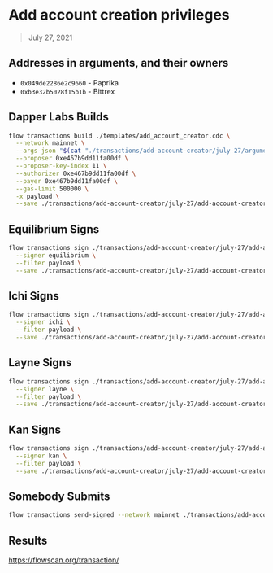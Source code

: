 # Add account creation privileges

> July 27, 2021

## Addresses in arguments, and their owners

- `0x049de2286e2c9660` - Paprika
- `0xb3e32b5028f15b1b` - Bittrex

## Dapper Labs Builds

```sh
flow transactions build ./templates/add_account_creator.cdc \
  --network mainnet \
  --args-json "$(cat "./transactions/add-account-creator/july-27/arguments.json")" \
  --proposer 0xe467b9dd11fa00df \
  --proposer-key-index 11 \
  --authorizer 0xe467b9dd11fa00df \
  --payer 0xe467b9dd11fa00df \
  --gas-limit 500000 \
  -x payload \
  --save ./transactions/add-account-creator/july-27/add-account-creator-july-27-unsigned.rlp
```

## Equilibrium Signs

```sh
flow transactions sign ./transactions/add-account-creator/july-27/add-account-creator-july-27-unsigned.rlp \
  --signer equilibrium \
  --filter payload \
  --save ./transactions/add-account-creator/july-27/add-account-creator-july-27-sig-1.rlp
```

## Ichi Signs

```sh
flow transactions sign ./transactions/add-account-creator/july-27/add-account-creator-july-27-sig-1.rlp \
  --signer ichi \
  --filter payload \
  --save ./transactions/add-account-creator/july-27/add-account-creator-july-27-sig-2.rlp
```

## Layne Signs

```sh
flow transactions sign ./transactions/add-account-creator/july-27/add-account-creator-july-27-sig-2.rlp \
  --signer layne \
  --filter payload \
  --save ./transactions/add-account-creator/july-27/add-account-creator-july-27-sig-3.rlp
```

## Kan Signs

```sh
flow transactions sign ./transactions/add-account-creator/july-27/add-account-creator-july-27-sig-3.rlp \
  --signer kan \
  --filter payload \
  --save ./transactions/add-account-creator/july-27/add-account-creator-july-27-sig-complete.rlp
```


## Somebody Submits

```sh
flow transactions send-signed --network mainnet ./transactions/add-account-creator/july-27/add-account-creator-july-27-sig-complete.rlp
```

## Results

https://flowscan.org/transaction/
